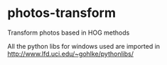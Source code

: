 # photos-transform
Transform photos based in HOG methods


All the python libs for windows used are imported in http://www.lfd.uci.edu/~gohlke/pythonlibs/